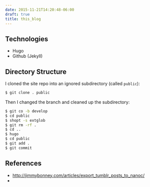 ```yaml
---
date: 2015-11-21T14:20:48-06:00
draft: true
title: this_blog
---
```


## Technologies

- Hugo
- Github (Jekyll)

## Directory Structure

I cloned the site repo into an ignored subdirectory (called `public`):

~~~sh
$ git clone . public
~~~

Then I changed the branch and cleaned up the subdirectory:

~~~sh
$ git co -b develop
$ cd public
$ shopt -s extglob
$ git rm -rf .
$ cd ..
$ hugo
$ cd public
$ git add .
$ git commit
~~~

## References

- http://jimmybonney.com/articles/export_tumblr_posts_to_nanoc/
-
